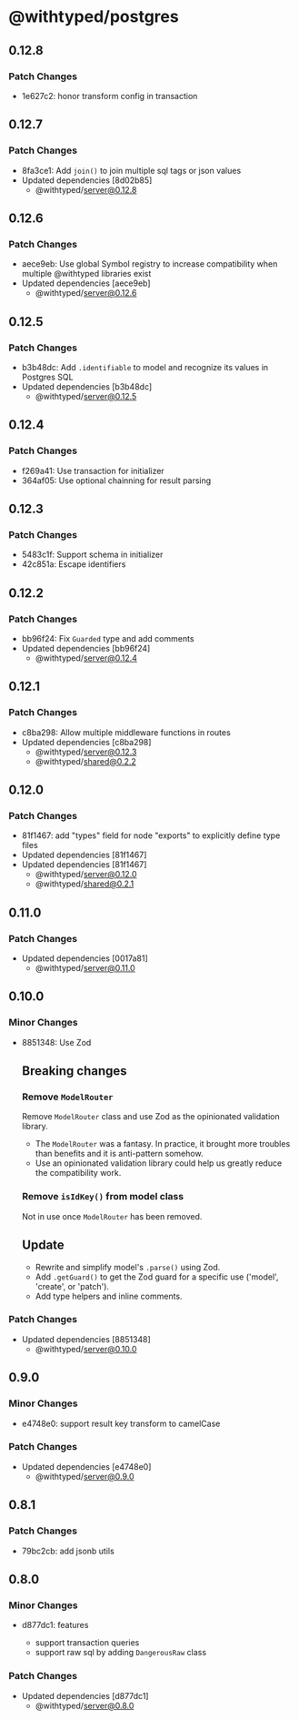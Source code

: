 # @withtyped/postgres

## 0.12.8

### Patch Changes

- 1e627c2: honor transform config in transaction

## 0.12.7

### Patch Changes

- 8fa3ce1: Add `join()` to join multiple sql tags or json values
- Updated dependencies [8d02b85]
  - @withtyped/server@0.12.8

## 0.12.6

### Patch Changes

- aece9eb: Use global Symbol registry to increase compatibility when multiple @withtyped libraries exist
- Updated dependencies [aece9eb]
  - @withtyped/server@0.12.6

## 0.12.5

### Patch Changes

- b3b48dc: Add `.identifiable` to model and recognize its values in Postgres SQL
- Updated dependencies [b3b48dc]
  - @withtyped/server@0.12.5

## 0.12.4

### Patch Changes

- f269a41: Use transaction for initializer
- 364af05: Use optional chainning for result parsing

## 0.12.3

### Patch Changes

- 5483c1f: Support schema in initializer
- 42c851a: Escape identifiers

## 0.12.2

### Patch Changes

- bb96f24: Fix `Guarded` type and add comments
- Updated dependencies [bb96f24]
  - @withtyped/server@0.12.4

## 0.12.1

### Patch Changes

- c8ba298: Allow multiple middleware functions in routes
- Updated dependencies [c8ba298]
  - @withtyped/server@0.12.3
  - @withtyped/shared@0.2.2

## 0.12.0

### Patch Changes

- 81f1467: add "types" field for node "exports" to explicitly define type files
- Updated dependencies [81f1467]
- Updated dependencies [81f1467]
  - @withtyped/server@0.12.0
  - @withtyped/shared@0.2.1

## 0.11.0

### Patch Changes

- Updated dependencies [0017a81]
  - @withtyped/server@0.11.0

## 0.10.0

### Minor Changes

- 8851348: Use Zod

  ## Breaking changes

  ### Remove `ModelRouter`

  Remove `ModelRouter` class and use Zod as the opinionated validation
  library.

  - The `ModelRouter` was a fantasy. In practice, it brought more troubles than benefits and it is anti-pattern somehow.
  - Use an opinionated validation library could help us greatly reduce the compatibility work.

  ### Remove `isIdKey()` from model class

  Not in use once `ModelRouter` has been removed.

  ## Update

  - Rewrite and simplify model's `.parse()` using Zod.
  - Add `.getGuard()` to get the Zod guard for a specific use ('model', 'create', or 'patch').
  - Add type helpers and inline comments.

### Patch Changes

- Updated dependencies [8851348]
  - @withtyped/server@0.10.0

## 0.9.0

### Minor Changes

- e4748e0: support result key transform to camelCase

### Patch Changes

- Updated dependencies [e4748e0]
  - @withtyped/server@0.9.0

## 0.8.1

### Patch Changes

- 79bc2cb: add jsonb utils

## 0.8.0

### Minor Changes

- d877dc1: features

  - support transaction queries
  - support raw sql by adding `DangerousRaw` class

### Patch Changes

- Updated dependencies [d877dc1]
  - @withtyped/server@0.8.0
